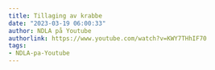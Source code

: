 ```yaml
---
title: Tillaging av krabbe
date: "2023-03-19 06:00:33"
author: NDLA på Youtube
authorlink: https://www.youtube.com/watch?v=KWY7THhIF70
tags:
- NDLA-pa-Youtube
---
```

